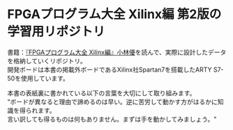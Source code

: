 # FPGAプログラム大全 Xilinx編 第2版の学習用リポジトリ
書籍：[『FPGAプログラム大全 Xilinx編』小林優](https://www.shuwasystem.co.jp/book/9784798063263.html)を読んで、実際に設計したデータを格納していくリポジトリ。<br>
開発ボードは本書の掲載外ボードであるXilinx社Spartan7を搭載したARTY S7-50を使用しています。<br>

本書の表紙裏に書かれている以下の言葉を大切にして取り組みます。<br>
"ボードが異なると理由で諦めるのは早い。逆に苦労して動かす方がはるかに知識を得られます。<br>
言い訳しても得るものは何もありません。まずは手を動かしてみましょう。"<br>
